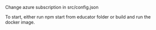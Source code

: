 Change azure subscription in src/config.json

To start, either run npm start from educator folder or build and run the docker image.